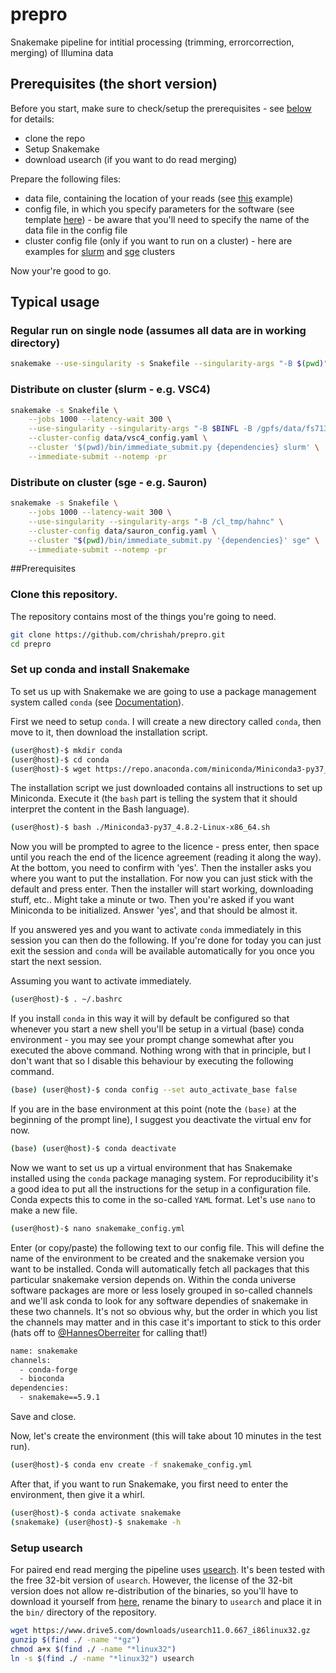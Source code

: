 # prepro
Snakemake pipeline for intitial processing (trimming, errorcorrection, merging) of Illumina data


## Prerequisites (the short version)

Before you start, make sure to check/setup the prerequisites - see [below](##Prerequisites) for details:
 - clone the repo
 - Setup Snakemake
 - download usearch (if you want to do read merging)

Prepare the following files:
 - data file, containing the location of your reads (see [this](https://github.com/chrishah/prepro/blob/main/data/data.csv.template) example)
 - config file, in which you specify parameters for the software (see template [here](https://github.com/chrishah/prepro/blob/main/data/config.yaml.template)) - be aware that you'll need to specify the name of the data file in the config file
 - cluster config file (only if you want to run on a cluster) - here are examples for [slurm](https://github.com/chrishah/prepro/blob/main/data/cluster_config.vsc4.yaml.template) and [sge](https://github.com/chrishah/prepro/blob/main/data/cluster_config.sauron.yaml.template) clusters

Now your're good to go.


## Typical usage

### Regular run on single node (assumes all data are in working directory)
```bash
snakemake --use-singularity -s Snakefile --singularity-args "-B $(pwd)"
```

### Distribute on cluster (slurm - e.g. VSC4)
```bash
snakemake -s Snakefile \
	--jobs 1000 --latency-wait 300 \
	--use-singularity --singularity-args "-B $BINFL -B /gpfs/data/fs71312/hahnc" \
	--cluster-config data/vsc4_config.yaml \
	--cluster '$(pwd)/bin/immediate_submit.py {dependencies} slurm' \
	--immediate-submit --notemp -pr
```

### Distribute on cluster (sge - e.g. Sauron)
```bash
snakemake -s Snakefile \
	--jobs 1000 --latency-wait 300 \
	--use-singularity --singularity-args "-B /cl_tmp/hahnc" \
	--cluster-config data/sauron_config.yaml \
	--cluster "$(pwd)/bin/immediate_submit.py '{dependencies}' sge" \
	--immediate-submit --notemp -pr
```

##Prerequisites
### Clone this repository.

The repository contains most of the things you're going to need.
```bash
git clone https://github.com/chrishah/prepro.git
cd prepro
```

### Set up conda and install Snakemake

To set us up with Snakemake we are going to use a package management system called `conda` (see [Documentation](https://docs.conda.io/en/latest/)).

First we need to setup `conda`. I will create a new directory called `conda`, then move to it, then download the installation script.
```bash
(user@host)-$ mkdir conda
(user@host)-$ cd conda
(user@host)-$ wget https://repo.anaconda.com/miniconda/Miniconda3-py37_4.8.2-Linux-x86_64.sh
```

The installation script we just downloaded contains all instructions to set up Miniconda. Execute it (the `bash` part is telling the system that it should interpret the content in the Bash language). 
```bash
(user@host)-$ bash ./Miniconda3-py37_4.8.2-Linux-x86_64.sh
```

Now you will be prompted to agree to the licence - press enter, then space until you reach the end of the licence agreement (reading it along the way). At the bottom, you need to confirm with 'yes'. Then the installer asks you where you want to put the installation. For now you can just stick with the default and press enter. Then the installer will start working, downloading stuff, etc.. Might take a minute or two. Then you're asked if you want Miniconda to be initialized. Answer 'yes', and that should be almost it.

If you answered yes and you want to activate `conda` immediately in this session you can then do the following. If you're done for today you can just exit the session and `conda` will be available automatically for you once you start the next session.

Assuming you want to activate immediately.
```bash
(user@host)-$ . ~/.bashrc
```

If you install `conda` in this way it will by default be configured so that whenever you start a new shell you'll be setup in a virtual (base) conda environment - you may see your prompt change somewhat after you executed the above command. Nothing wrong with that in principle, but I don't want that so I disable this behaviour by executing the following command.
```bash
(base) (user@host)-$ conda config --set auto_activate_base false
```

If you are in the base environment at this point (note the `(base)` at the beginning of the prompt line), I suggest you deactivate the virtual env for now.
```bash
(base) (user@host)-$ conda deactivate
```

Now we want to set us up a virtual environment that has Snakemake installed using the `conda` package managing system. For reproducibility it's a good idea to put all the instructions for the setup in a configuration file. Conda expects this to come in the so-called `YAML` format. Let's use `nano` to make a new file.

```bash
(user@host)-$ nano snakemake_config.yml
```
Enter (or copy/paste) the following text to our config file. This will define the name of the environment to be created and the snakemake version you want to be installed. Conda will automatically fetch all packages that this particular snakemake version depends on. Within the conda universe software packages are more or less losely grouped in so-called channels and we'll ask conda to look for any software dependies of snakemake in these two channels. It's not so obvious why, but the order in which you list the channels may matter and in this case it's important to stick to this order (hats off to [@HannesOberreiter](https://github.com/HannesOberreiter) for calling that!)
```bash
name: snakemake
channels:
  - conda-forge
  - bioconda
dependencies:
  - snakemake==5.9.1
```
Save and close. 

Now, let's create the environment (this will take about 10 minutes in the test run).
```bash
(user@host)-$ conda env create -f snakemake_config.yml
```

After that, if you want to run Snakemake, you first need to enter the environment, then give it a whirl.
```bash
(user@host)-$ conda activate snakemake
(snakemake) (user@host)-$ snakemake -h
```

### Setup usearch

 For paired end read merging the pipeline uses [usearch](https://www.drive5.com/usearch/). It's been tested with the free 32-bit version of `usearch`. However, the license of the 32-bit version does not allow re-distribution of the binaries, so you'll have to download it yourself from [here](https://www.drive5.com/usearch/download.html), rename the binary to `usearch` and place it in the `bin/` directory of the repository.
```bash
wget https://www.drive5.com/downloads/usearch11.0.667_i86linux32.gz
gunzip $(find ./ -name "*gz")
chmod a+x $(find ./ -name "*linux32")
ln -s $(find ./ -name "*linux32") usearch
```

